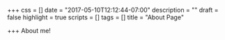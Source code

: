 +++
css = []
date = "2017-05-10T12:12:44-07:00"
description = ""
draft = false
highlight = true
scripts = []
tags = []
title = "About Page"

+++
About me!
